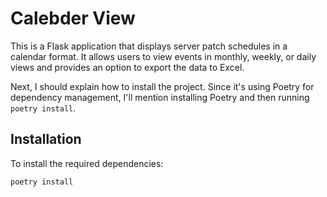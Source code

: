 # Calebder View

This is a Flask application that displays server patch schedules in a calendar format. It allows users to view events in monthly, weekly, or daily views and provides an option to export the data to Excel.

Next, I should explain how to install the project. Since it's using Poetry for dependency management, I'll mention installing Poetry and then running `poetry install`.

## Installation

To install the required dependencies:

```bash
poetry install
```
